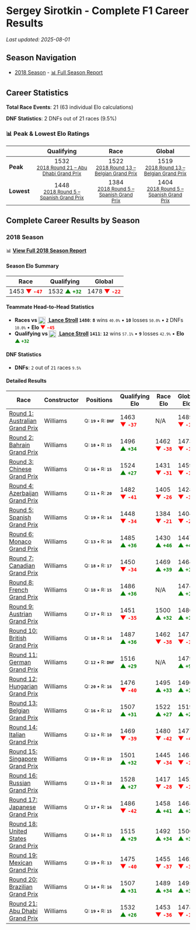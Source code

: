 # Sergey Sirotkin - Complete F1 Career Results

*Last updated: 2025-08-01*

## Season Navigation

- [2018 Season](#2018-season) - [📊 Full Season Report](../seasons/2018-season-report)

## Career Statistics

**Total Race Events**: 21 (63 individual Elo calculations)

**DNF Statistics**: 2 DNFs out of 21 races (9.5%)

### 📊 Peak & Lowest Elo Ratings

| &nbsp; | Qualifying | Race | Global |
|-------|------------|------|--------|
| **Peak** | <center> 1532 <br/><small> [2018 Round 21 – Abu Dhabi Grand Prix](../seasons/2018-season-report#round-21-abu-dhabi-grand-prix) </small></center> | <center> 1522 <br/><small> [2018 Round 13 – Belgian Grand Prix](../seasons/2018-season-report#round-13-belgian-grand-prix) </small></center> | <center> 1519  <br/><small> [2018 Round 13 – Belgian Grand Prix](../seasons/2018-season-report#round-13-belgian-grand-prix) </small></center> |
| **Lowest** | <center> 1448 <br/><small> [2018 Round 5 – Spanish Grand Prix](../seasons/2018-season-report#round-5-spanish-grand-prix) </small></center> | <center> 1384 <br/><small> [2018 Round 5 – Spanish Grand Prix](../seasons/2018-season-report#round-5-spanish-grand-prix) </small></center> | <center> 1404 <br/><small> [2018 Round 5 – Spanish Grand Prix](../seasons/2018-season-report#round-5-spanish-grand-prix) </small></center> |


## Complete Career Results by Season

### 2018 Season

📊 **[View Full 2018 Season Report](../seasons/2018-season-report)**

#### Season Elo Summary

| Race | Qualifying | Global |
|------|------------|--------|
| 1453 **<span style="color: red;">▼&nbsp;`-47`</span>** | 1532 **<span style="color: green;">▲&nbsp;`+32`</span>** | 1478 **<span style="color: red;">▼&nbsp;`-22`</span>** |

#### Teammate Head-to-Head Statistics

- **Races vs [<img src="https://upload.wikimedia.org/wikipedia/commons/c/cf/Flag_of_Canada.svg" alt="Canada" width="20" height="auto" style="vertical-align: middle; margin-right: 5px;" onerror="this.outerHTML='🇨🇦'; this.style.marginRight='5px';"/> Lance Stroll](lance-stroll) `1480`**: **`8`** wins <small>`40.0%`</small> • **`10`** losses <small>`50.0%`</small> • **`2`** DNFs <small>`10.0%`</small> • **Elo <span style="color: red;">▼&nbsp;`-45`</span>**
- **Qualifying vs [<img src="https://upload.wikimedia.org/wikipedia/commons/c/cf/Flag_of_Canada.svg" alt="Canada" width="20" height="auto" style="vertical-align: middle; margin-right: 5px;" onerror="this.outerHTML='🇨🇦'; this.style.marginRight='5px';"/> Lance Stroll](lance-stroll) `1411`**: **`12`** wins <small>`57.1%`</small> • **`9`** losses <small>`42.9%`</small> • **Elo <span style="color: green;">▲&nbsp;`+32`</span>**

#### DNF Statistics

- **DNFs**: `2` out of `21` races <small>`9.5%`</small>

#### Detailed Results

| Race | Constructor | Positions | Qualifying Elo | Race Elo | Global Elo | Teammate |
|------|-------------|-----------|----------------|----------|------------|----------|
| [Round 1: Australian Grand Prix](../seasons/2018-season-report#round-1-australian-grand-prix) | Williams | <small>Q:&nbsp;**`19`**&nbsp;•&nbsp;R:&nbsp;**`DNF`**</small> | 1463 **<span style="color: red;">▼&nbsp;`-37`</span>** | N/A | 1489 **<span style="color: red;">▼&nbsp;`-11`</span>** | [<img src="https://upload.wikimedia.org/wikipedia/commons/c/cf/Flag_of_Canada.svg" alt="Canada" width="20" height="auto" style="vertical-align: middle; margin-right: 5px;" onerror="this.outerHTML='🇨🇦'; this.style.marginRight='5px';"/> Lance Stroll](lance-stroll)<br/><small>Q:&nbsp;**`13`**&nbsp;•&nbsp;R:&nbsp;**`14`**</small> |
| [Round 2: Bahrain Grand Prix](../seasons/2018-season-report#round-2-bahrain-grand-prix) | Williams | <small>Q:&nbsp;**`18`**&nbsp;•&nbsp;R:&nbsp;**`15`**</small> | 1496 **<span style="color: green;">▲&nbsp;`+34`</span>** | 1462 **<span style="color: red;">▼&nbsp;`-38`</span>** | 1473 **<span style="color: red;">▼&nbsp;`-16`</span>** | [<img src="https://upload.wikimedia.org/wikipedia/commons/c/cf/Flag_of_Canada.svg" alt="Canada" width="20" height="auto" style="vertical-align: middle; margin-right: 5px;" onerror="this.outerHTML='🇨🇦'; this.style.marginRight='5px';"/> Lance Stroll](lance-stroll)<br/><small>Q:&nbsp;**`20`**&nbsp;•&nbsp;R:&nbsp;**`14`**</small> |
| [Round 3: Chinese Grand Prix](../seasons/2018-season-report#round-3-chinese-grand-prix) | Williams | <small>Q:&nbsp;**`16`**&nbsp;•&nbsp;R:&nbsp;**`15`**</small> | 1524 **<span style="color: green;">▲&nbsp;`+27`</span>** | 1431 **<span style="color: red;">▼&nbsp;`-31`</span>** | 1459 **<span style="color: red;">▼&nbsp;`-14`</span>** | [<img src="https://upload.wikimedia.org/wikipedia/commons/c/cf/Flag_of_Canada.svg" alt="Canada" width="20" height="auto" style="vertical-align: middle; margin-right: 5px;" onerror="this.outerHTML='🇨🇦'; this.style.marginRight='5px';"/> Lance Stroll](lance-stroll)<br/><small>Q:&nbsp;**`18`**&nbsp;•&nbsp;R:&nbsp;**`14`**</small> |
| [Round 4: Azerbaijan Grand Prix](../seasons/2018-season-report#round-4-azerbaijan-grand-prix) | Williams | <small>Q:&nbsp;**`11`**&nbsp;•&nbsp;R:&nbsp;**`20`**</small> | 1482 **<span style="color: red;">▼&nbsp;`-41`</span>** | 1405 **<span style="color: red;">▼&nbsp;`-26`</span>** | 1428 **<span style="color: red;">▼&nbsp;`-30`</span>** | [<img src="https://upload.wikimedia.org/wikipedia/commons/c/cf/Flag_of_Canada.svg" alt="Canada" width="20" height="auto" style="vertical-align: middle; margin-right: 5px;" onerror="this.outerHTML='🇨🇦'; this.style.marginRight='5px';"/> Lance Stroll](lance-stroll)<br/><small>Q:&nbsp;**`10`**&nbsp;•&nbsp;R:&nbsp;**`8`**</small> |
| [Round 5: Spanish Grand Prix](../seasons/2018-season-report#round-5-spanish-grand-prix) | Williams | <small>Q:&nbsp;**`19`**&nbsp;•&nbsp;R:&nbsp;**`14`**</small> | 1448 **<span style="color: red;">▼&nbsp;`-34`</span>** | 1384 **<span style="color: red;">▼&nbsp;`-21`</span>** | 1404 **<span style="color: red;">▼&nbsp;`-25`</span>** | [<img src="https://upload.wikimedia.org/wikipedia/commons/c/cf/Flag_of_Canada.svg" alt="Canada" width="20" height="auto" style="vertical-align: middle; margin-right: 5px;" onerror="this.outerHTML='🇨🇦'; this.style.marginRight='5px';"/> Lance Stroll](lance-stroll)<br/><small>Q:&nbsp;**`18`**&nbsp;•&nbsp;R:&nbsp;**`11`**</small> |
| [Round 6: Monaco Grand Prix](../seasons/2018-season-report#round-6-monaco-grand-prix) | Williams | <small>Q:&nbsp;**`13`**&nbsp;•&nbsp;R:&nbsp;**`16`**</small> | 1485 **<span style="color: green;">▲&nbsp;`+36`</span>** | 1430 **<span style="color: green;">▲&nbsp;`+46`</span>** | 1447 **<span style="color: green;">▲&nbsp;`+43`</span>** | [<img src="https://upload.wikimedia.org/wikipedia/commons/c/cf/Flag_of_Canada.svg" alt="Canada" width="20" height="auto" style="vertical-align: middle; margin-right: 5px;" onerror="this.outerHTML='🇨🇦'; this.style.marginRight='5px';"/> Lance Stroll](lance-stroll)<br/><small>Q:&nbsp;**`17`**&nbsp;•&nbsp;R:&nbsp;**`17`**</small> |
| [Round 7: Canadian Grand Prix](../seasons/2018-season-report#round-7-canadian-grand-prix) | Williams | <small>Q:&nbsp;**`18`**&nbsp;•&nbsp;R:&nbsp;**`17`**</small> | 1450 **<span style="color: red;">▼&nbsp;`-34`</span>** | 1469 **<span style="color: green;">▲&nbsp;`+39`</span>** | 1464 **<span style="color: green;">▲&nbsp;`+17`</span>** | [<img src="https://upload.wikimedia.org/wikipedia/commons/c/cf/Flag_of_Canada.svg" alt="Canada" width="20" height="auto" style="vertical-align: middle; margin-right: 5px;" onerror="this.outerHTML='🇨🇦'; this.style.marginRight='5px';"/> Lance Stroll](lance-stroll)<br/><small>Q:&nbsp;**`17`**&nbsp;•&nbsp;R:&nbsp;**`20`**</small> |
| [Round 8: French Grand Prix](../seasons/2018-season-report#round-8-french-grand-prix) | Williams | <small>Q:&nbsp;**`18`**&nbsp;•&nbsp;R:&nbsp;**`15`**</small> | 1486 **<span style="color: green;">▲&nbsp;`+36`</span>** | N/A | 1474 **<span style="color: green;">▲&nbsp;`+11`</span>** | [<img src="https://upload.wikimedia.org/wikipedia/commons/c/cf/Flag_of_Canada.svg" alt="Canada" width="20" height="auto" style="vertical-align: middle; margin-right: 5px;" onerror="this.outerHTML='🇨🇦'; this.style.marginRight='5px';"/> Lance Stroll](lance-stroll)<br/><small>Q:&nbsp;**`19`**&nbsp;•&nbsp;R:&nbsp;**`DNF`**</small> |
| [Round 9: Austrian Grand Prix](../seasons/2018-season-report#round-9-austrian-grand-prix) | Williams | <small>Q:&nbsp;**`17`**&nbsp;•&nbsp;R:&nbsp;**`13`**</small> | 1451 **<span style="color: red;">▼&nbsp;`-35`</span>** | 1500 **<span style="color: green;">▲&nbsp;`+32`</span>** | 1486 **<span style="color: green;">▲&nbsp;`+12`</span>** | [<img src="https://upload.wikimedia.org/wikipedia/commons/c/cf/Flag_of_Canada.svg" alt="Canada" width="20" height="auto" style="vertical-align: middle; margin-right: 5px;" onerror="this.outerHTML='🇨🇦'; this.style.marginRight='5px';"/> Lance Stroll](lance-stroll)<br/><small>Q:&nbsp;**`14`**&nbsp;•&nbsp;R:&nbsp;**`14`**</small> |
| [Round 10: British Grand Prix](../seasons/2018-season-report#round-10-british-grand-prix) | Williams | <small>Q:&nbsp;**`18`**&nbsp;•&nbsp;R:&nbsp;**`14`**</small> | 1487 **<span style="color: green;">▲&nbsp;`+36`</span>** | 1462 **<span style="color: red;">▼&nbsp;`-38`</span>** | 1471 **<span style="color: red;">▼&nbsp;`-16`</span>** | [<img src="https://upload.wikimedia.org/wikipedia/commons/c/cf/Flag_of_Canada.svg" alt="Canada" width="20" height="auto" style="vertical-align: middle; margin-right: 5px;" onerror="this.outerHTML='🇨🇦'; this.style.marginRight='5px';"/> Lance Stroll](lance-stroll)<br/><small>Q:&nbsp;**`19`**&nbsp;•&nbsp;R:&nbsp;**`12`**</small> |
| [Round 11: German Grand Prix](../seasons/2018-season-report#round-11-german-grand-prix) | Williams | <small>Q:&nbsp;**`12`**&nbsp;•&nbsp;R:&nbsp;**`DNF`**</small> | 1516 **<span style="color: green;">▲&nbsp;`+29`</span>** | N/A | 1479 **<span style="color: green;">▲&nbsp;`+9`</span>** | [<img src="https://upload.wikimedia.org/wikipedia/commons/c/cf/Flag_of_Canada.svg" alt="Canada" width="20" height="auto" style="vertical-align: middle; margin-right: 5px;" onerror="this.outerHTML='🇨🇦'; this.style.marginRight='5px';"/> Lance Stroll](lance-stroll)<br/><small>Q:&nbsp;**`18`**&nbsp;•&nbsp;R:&nbsp;**`DNF`**</small> |
| [Round 12: Hungarian Grand Prix](../seasons/2018-season-report#round-12-hungarian-grand-prix) | Williams | <small>Q:&nbsp;**`20`**&nbsp;•&nbsp;R:&nbsp;**`16`**</small> | 1476 **<span style="color: red;">▼&nbsp;`-40`</span>** | 1495 **<span style="color: green;">▲&nbsp;`+33`</span>** | 1490 **<span style="color: green;">▲&nbsp;`+11`</span>** | [<img src="https://upload.wikimedia.org/wikipedia/commons/c/cf/Flag_of_Canada.svg" alt="Canada" width="20" height="auto" style="vertical-align: middle; margin-right: 5px;" onerror="this.outerHTML='🇨🇦'; this.style.marginRight='5px';"/> Lance Stroll](lance-stroll)<br/><small>Q:&nbsp;**`15`**&nbsp;•&nbsp;R:&nbsp;**`17`**</small> |
| [Round 13: Belgian Grand Prix](../seasons/2018-season-report#round-13-belgian-grand-prix) | Williams | <small>Q:&nbsp;**`16`**&nbsp;•&nbsp;R:&nbsp;**`12`**</small> | 1507 **<span style="color: green;">▲&nbsp;`+31`</span>** | 1522 **<span style="color: green;">▲&nbsp;`+27`</span>** | 1519 **<span style="color: green;">▲&nbsp;`+28`</span>** | [<img src="https://upload.wikimedia.org/wikipedia/commons/c/cf/Flag_of_Canada.svg" alt="Canada" width="20" height="auto" style="vertical-align: middle; margin-right: 5px;" onerror="this.outerHTML='🇨🇦'; this.style.marginRight='5px';"/> Lance Stroll](lance-stroll)<br/><small>Q:&nbsp;**`17`**&nbsp;•&nbsp;R:&nbsp;**`13`**</small> |
| [Round 14: Italian Grand Prix](../seasons/2018-season-report#round-14-italian-grand-prix) | Williams | <small>Q:&nbsp;**`12`**&nbsp;•&nbsp;R:&nbsp;**`10`**</small> | 1469 **<span style="color: red;">▼&nbsp;`-39`</span>** | 1480 **<span style="color: red;">▼&nbsp;`-42`</span>** | 1477 **<span style="color: red;">▼&nbsp;`-41`</span>** | [<img src="https://upload.wikimedia.org/wikipedia/commons/c/cf/Flag_of_Canada.svg" alt="Canada" width="20" height="auto" style="vertical-align: middle; margin-right: 5px;" onerror="this.outerHTML='🇨🇦'; this.style.marginRight='5px';"/> Lance Stroll](lance-stroll)<br/><small>Q:&nbsp;**`10`**&nbsp;•&nbsp;R:&nbsp;**`9`**</small> |
| [Round 15: Singapore Grand Prix](../seasons/2018-season-report#round-15-singapore-grand-prix) | Williams | <small>Q:&nbsp;**`19`**&nbsp;•&nbsp;R:&nbsp;**`19`**</small> | 1501 **<span style="color: green;">▲&nbsp;`+32`</span>** | 1445 **<span style="color: red;">▼&nbsp;`-34`</span>** | 1463 **<span style="color: red;">▼&nbsp;`-14`</span>** | [<img src="https://upload.wikimedia.org/wikipedia/commons/c/cf/Flag_of_Canada.svg" alt="Canada" width="20" height="auto" style="vertical-align: middle; margin-right: 5px;" onerror="this.outerHTML='🇨🇦'; this.style.marginRight='5px';"/> Lance Stroll](lance-stroll)<br/><small>Q:&nbsp;**`20`**&nbsp;•&nbsp;R:&nbsp;**`14`**</small> |
| [Round 16: Russian Grand Prix](../seasons/2018-season-report#round-16-russian-grand-prix) | Williams | <small>Q:&nbsp;**`13`**&nbsp;•&nbsp;R:&nbsp;**`18`**</small> | 1528 **<span style="color: green;">▲&nbsp;`+27`</span>** | 1417 **<span style="color: red;">▼&nbsp;`-28`</span>** | 1452 **<span style="color: red;">▼&nbsp;`-11`</span>** | [<img src="https://upload.wikimedia.org/wikipedia/commons/c/cf/Flag_of_Canada.svg" alt="Canada" width="20" height="auto" style="vertical-align: middle; margin-right: 5px;" onerror="this.outerHTML='🇨🇦'; this.style.marginRight='5px';"/> Lance Stroll](lance-stroll)<br/><small>Q:&nbsp;**`14`**&nbsp;•&nbsp;R:&nbsp;**`15`**</small> |
| [Round 17: Japanese Grand Prix](../seasons/2018-season-report#round-17-japanese-grand-prix) | Williams | <small>Q:&nbsp;**`17`**&nbsp;•&nbsp;R:&nbsp;**`16`**</small> | 1486 **<span style="color: red;">▼&nbsp;`-42`</span>** | 1458 **<span style="color: green;">▲&nbsp;`+41`</span>** | 1468 **<span style="color: green;">▲&nbsp;`+16`</span>** | [<img src="https://upload.wikimedia.org/wikipedia/commons/c/cf/Flag_of_Canada.svg" alt="Canada" width="20" height="auto" style="vertical-align: middle; margin-right: 5px;" onerror="this.outerHTML='🇨🇦'; this.style.marginRight='5px';"/> Lance Stroll](lance-stroll)<br/><small>Q:&nbsp;**`14`**&nbsp;•&nbsp;R:&nbsp;**`17`**</small> |
| [Round 18: United States Grand Prix](../seasons/2018-season-report#round-18-united-states-grand-prix) | Williams | <small>Q:&nbsp;**`14`**&nbsp;•&nbsp;R:&nbsp;**`13`**</small> | 1515 **<span style="color: green;">▲&nbsp;`+29`</span>** | 1492 **<span style="color: green;">▲&nbsp;`+34`</span>** | 1500 **<span style="color: green;">▲&nbsp;`+33`</span>** | [<img src="https://upload.wikimedia.org/wikipedia/commons/c/cf/Flag_of_Canada.svg" alt="Canada" width="20" height="auto" style="vertical-align: middle; margin-right: 5px;" onerror="this.outerHTML='🇨🇦'; this.style.marginRight='5px';"/> Lance Stroll](lance-stroll)<br/><small>Q:&nbsp;**`15`**&nbsp;•&nbsp;R:&nbsp;**`14`**</small> |
| [Round 19: Mexican Grand Prix](../seasons/2018-season-report#round-19-mexican-grand-prix) | Williams | <small>Q:&nbsp;**`19`**&nbsp;•&nbsp;R:&nbsp;**`13`**</small> | 1475 **<span style="color: red;">▼&nbsp;`-40`</span>** | 1455 **<span style="color: red;">▼&nbsp;`-37`</span>** | 1462 **<span style="color: red;">▼&nbsp;`-38`</span>** | [<img src="https://upload.wikimedia.org/wikipedia/commons/c/cf/Flag_of_Canada.svg" alt="Canada" width="20" height="auto" style="vertical-align: middle; margin-right: 5px;" onerror="this.outerHTML='🇨🇦'; this.style.marginRight='5px';"/> Lance Stroll](lance-stroll)<br/><small>Q:&nbsp;**`17`**&nbsp;•&nbsp;R:&nbsp;**`12`**</small> |
| [Round 20: Brazilian Grand Prix](../seasons/2018-season-report#round-20-brazilian-grand-prix) | Williams | <small>Q:&nbsp;**`14`**&nbsp;•&nbsp;R:&nbsp;**`16`**</small> | 1507 **<span style="color: green;">▲&nbsp;`+31`</span>** | 1489 **<span style="color: green;">▲&nbsp;`+34`</span>** | 1495 **<span style="color: green;">▲&nbsp;`+33`</span>** | [<img src="https://upload.wikimedia.org/wikipedia/commons/c/cf/Flag_of_Canada.svg" alt="Canada" width="20" height="auto" style="vertical-align: middle; margin-right: 5px;" onerror="this.outerHTML='🇨🇦'; this.style.marginRight='5px';"/> Lance Stroll](lance-stroll)<br/><small>Q:&nbsp;**`19`**&nbsp;•&nbsp;R:&nbsp;**`18`**</small> |
| [Round 21: Abu Dhabi Grand Prix](../seasons/2018-season-report#round-21-abu-dhabi-grand-prix) | Williams | <small>Q:&nbsp;**`19`**&nbsp;•&nbsp;R:&nbsp;**`15`**</small> | 1532 **<span style="color: green;">▲&nbsp;`+26`</span>** | 1453 **<span style="color: red;">▼&nbsp;`-36`</span>** | 1478 **<span style="color: red;">▼&nbsp;`-17`</span>** | [<img src="https://upload.wikimedia.org/wikipedia/commons/c/cf/Flag_of_Canada.svg" alt="Canada" width="20" height="auto" style="vertical-align: middle; margin-right: 5px;" onerror="this.outerHTML='🇨🇦'; this.style.marginRight='5px';"/> Lance Stroll](lance-stroll)<br/><small>Q:&nbsp;**`20`**&nbsp;•&nbsp;R:&nbsp;**`13`**</small> |

